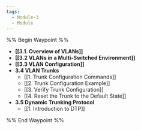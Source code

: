 ```yaml
---
tags:
  - Module-3
  - Module
---
```


%% Begin Waypoint %%
- **[[3.1. Overview of VLANs]]**
- **[[3.2 VLANs in a Multi-Switched Environment]]**
- **[[3.3 VLAN Configuration]]**
- **3.4 VLAN Trunks**
	- [[1. Trunk Configuration Commands]]
	- [[2. Trunk Configuration Example]]
	- [[3. Verify Trunk Configuration]]
	- [[4. Reset the Trunk to the Default State]]
- **3.5 Dynamic Trunking Protocol**
	- [[1. Introduction to DTP]]

%% End Waypoint %%